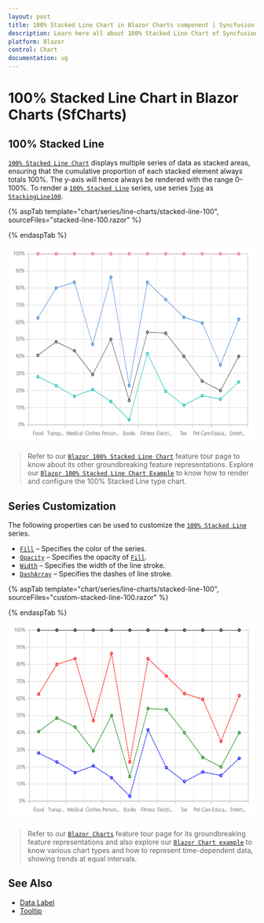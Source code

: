 ```yaml
---
layout: post
title: 100% Stacked Line Chart in Blazor Charts component | Syncfusion
description: Learn here all about 100% Stacked Line Chart of Syncfusion Charts (SfCharts) component and more.
platform: Blazor
control: Chart
documentation: ug
---
```


# 100% Stacked Line Chart in Blazor Charts (SfCharts)

## 100% Stacked Line

[`100% Stacked Line Chart`](https://www.syncfusion.com/blazor-components/blazor-charts/chart-types/100-stacked-line-chart) displays multiple series of data as stacked areas, ensuring that the cumulative proportion of each stacked element always totals 100%. The y-axis will hence always be rendered with the range 0–100%. To render a [`100% Stacked Line`](https://www.syncfusion.com/blazor-components/blazor-charts/chart-types/100-stacked-line-chart) series, use series [`Type`](https://help.syncfusion.com/cr/blazor/Syncfusion.Blazor~Syncfusion.Blazor.Charts.ChartSeries~Type.html) as [`StackingLine100`](https://help.syncfusion.com/cr/blazor/Syncfusion.Blazor.Charts.ChartSeriesType.html#Syncfusion_Blazor_Charts_ChartSeriesType_StackingLine100).

{% aspTab template="chart/series/line-charts/stacked-line-100", sourceFiles="stacked-line-100.razor" %}

{% endaspTab %}

![100% Stacked Line](../images/chart-types-images/stacked-line-100.png)

> Refer to our [`Blazor 100% Stacked Line Chart`](https://www.syncfusion.com/blazor-components/blazor-charts/chart-types/100-stacked-line-chart) feature tour page to know about its other groundbreaking feature representations. Explore our [`Blazor 100% Stacked Line Chart Example`](https://blazor.syncfusion.com/demos/chart/percent-stacked-line?theme=bootstrap4) to know how to render and configure the 100% Stacked Line type chart.

## Series Customization

The following properties can be used to customize the [`100% Stacked Line`](https://help.syncfusion.com/cr/blazor/Syncfusion.Blazor.Charts.ChartSeriesType.html#Syncfusion_Blazor_Charts_ChartSeriesType_StackingLine100) series.

* [`Fill`](https://help.syncfusion.com/cr/blazor/Syncfusion.Blazor.Charts.ChartSeries.html#Syncfusion_Blazor_Charts_ChartSeries_Fill) – Specifies the color of the series.
* [`Opacity`](https://help.syncfusion.com/cr/blazor/Syncfusion.Blazor.Charts.ChartSeries.html#Syncfusion_Blazor_Charts_ChartSeries_Opacity) – Specifies the opacity of [`Fill`](https://help.syncfusion.com/cr/blazor/Syncfusion.Blazor.Charts.ChartSeries.html#Syncfusion_Blazor_Charts_ChartSeries_Fill).
* [`Width`](https://help.syncfusion.com/cr/blazor/Syncfusion.Blazor~Syncfusion.Blazor.Charts.ChartSeries~Width.html) – Specifies the width of the line stroke.
* [`DashArray`](https://help.syncfusion.com/cr/blazor/Syncfusion.Blazor.Charts.ChartSeries.html#Syncfusion_Blazor_Charts_ChartSeries_DashArray) – Specifies the dashes of line stroke.

{% aspTab template="chart/series/line-charts/stacked-line-100", sourceFiles="custom-stacked-line-100.razor" %}

{% endaspTab %}

![Custom 100% Stacked Line](../images/chart-types-images/custom-stacked-line-100.png)

> Refer to our [`Blazor Charts`](https://www.syncfusion.com/blazor-components/blazor-charts) feature tour page for its groundbreaking feature representations and also explore our [`Blazor Chart example`](https://blazor.syncfusion.com/demos/chart/line?theme=bootstrap4) to know various chart types and how to represent time-dependent data, showing trends at equal intervals.

## See Also

* [Data Label](../data-labels)
* [Tooltip](../tool-tip)
